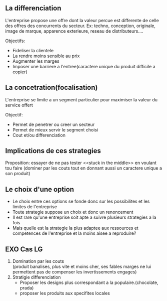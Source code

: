 ## La differenciation
L'entreprise propose une offre dont la valeur percue est differente de celle des offres des concurrents du secteur.
Ex: techno, conception, originale, image de marque, apparence exterieure, reseau de distributeurs....

Objectifs:
- Fideliser la clientele
- La rendre moins sensible au prix
- Augmenter les marges
- Imposer une barriere a l'entree(caractere unique du produit difficile a copier)

## La concetration(focalisation)
L'entreprise se limite a un segment particulier pour maximiser la valeur du service offert

Objectif:
- Permet de penetrer ou creer un secteur
- Permet de mieux servir le segment choisi
- Cout et/ou differenciation

## Implications de ces strategies
Proposition: essayer de ne pas tester <\<stuck in the middle>> en voulant tou faire (dominer par les couts tout en donnant aussi un caractere unique a son produit)

## Le choix d'une option
- Le choix entre ces options se fonde donc sur les possibilites et les limites de l'entreprise
- Toute strategie suppose un choix et donc un renoncement
- Il est rare qu'une entreprise soit apte a suivre plusieurs strategies a la fois
- Mais quelle est la strategie la plus adaptee aux ressources et competences de l'entreprise et la moins aisee a reproduire?



## EXO Cas LG
1. Domination par les couts   <br/>
   (produit banalises, plus vite et moins cher, ses fables marges ne lui permettent pas de compenser les invertissements engages)
2. Stratigie differenciation
    - Proposer les designs plus correspondant a la populaire.(chocolate, prada)
    - proposer les produits aux specifites locales
